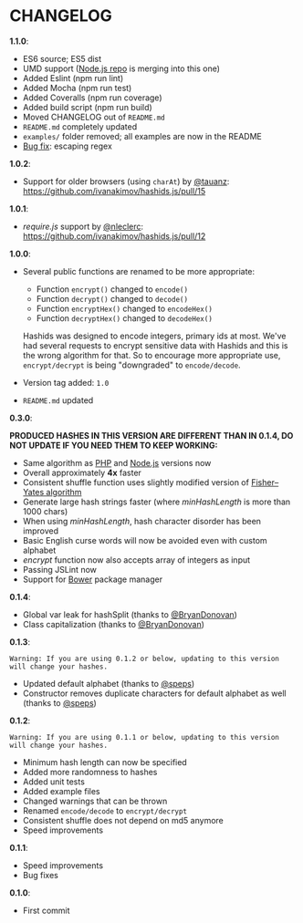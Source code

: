 
# CHANGELOG

**1.1.0**:

- ES6 source; ES5 dist
- UMD support ([Node.js repo](https://github.com/ivanakimov/hashids.node.js) is merging into this one)
- Added Eslint (npm run lint)
- Added Mocha (npm run test)
- Added Coveralls (npm run coverage)
- Added build script (npm run build)
- Moved CHANGELOG out of `README.md`
- `README.md` completely updated
- `examples/` folder removed; all examples are now in the README
- [Bug fix](https://github.com/ivanakimov/hashids.node.js/issues/26): escaping regex

**1.0.2**:

- Support for older browsers (using `charAt`) by [@tauanz](https://github.com/tauanz): <https://github.com/ivanakimov/hashids.js/pull/15>

**1.0.1**:

- *require.js* support by [@nleclerc](https://github.com/nleclerc): <https://github.com/ivanakimov/hashids.js/pull/12>

**1.0.0**:

- Several public functions are renamed to be more appropriate:
	- Function `encrypt()` changed to `encode()`
	- Function `decrypt()` changed to `decode()`
	- Function `encryptHex()` changed to `encodeHex()`
	- Function `decryptHex()` changed to `decodeHex()`

	Hashids was designed to encode integers, primary ids at most. We've had several requests to encrypt sensitive data with Hashids and this is the wrong algorithm for that. So to encourage more appropriate use, `encrypt/decrypt` is being "downgraded" to `encode/decode`.

- Version tag added: `1.0`
- `README.md` updated

**0.3.0**:

**PRODUCED HASHES IN THIS VERSION ARE DIFFERENT THAN IN 0.1.4, DO NOT UPDATE IF YOU NEED THEM TO KEEP WORKING:**

- Same algorithm as [PHP](https://github.com/ivanakimov/hashids.php) and [Node.js](https://github.com/ivanakimov/hashids.node.js) versions now
- Overall approximately **4x** faster
- Consistent shuffle function uses slightly modified version of [Fisher–Yates algorithm](http://en.wikipedia.org/wiki/Fisher%E2%80%93Yates_shuffle#The_modern_algorithm)
- Generate large hash strings faster (where _minHashLength_ is more than 1000 chars)
- When using _minHashLength_, hash character disorder has been improved
- Basic English curse words will now be avoided even with custom alphabet
- _encrypt_ function now also accepts array of integers as input
- Passing JSLint now
- Support for [Bower](http://bower.io/) package manager

**0.1.4**:

- Global var leak for hashSplit (thanks to [@BryanDonovan](https://github.com/BryanDonovan))
- Class capitalization (thanks to [@BryanDonovan](https://github.com/BryanDonovan))

**0.1.3**:

	Warning: If you are using 0.1.2 or below, updating to this version will change your hashes.

- Updated default alphabet (thanks to [@speps](https://github.com/speps))
- Constructor removes duplicate characters for default alphabet as well (thanks to [@speps](https://github.com/speps))

**0.1.2**:

	Warning: If you are using 0.1.1 or below, updating to this version will change your hashes.

- Minimum hash length can now be specified
- Added more randomness to hashes
- Added unit tests
- Added example files
- Changed warnings that can be thrown
- Renamed `encode/decode` to `encrypt/decrypt`
- Consistent shuffle does not depend on md5 anymore
- Speed improvements

**0.1.1**:

- Speed improvements
- Bug fixes

**0.1.0**:

- First commit
